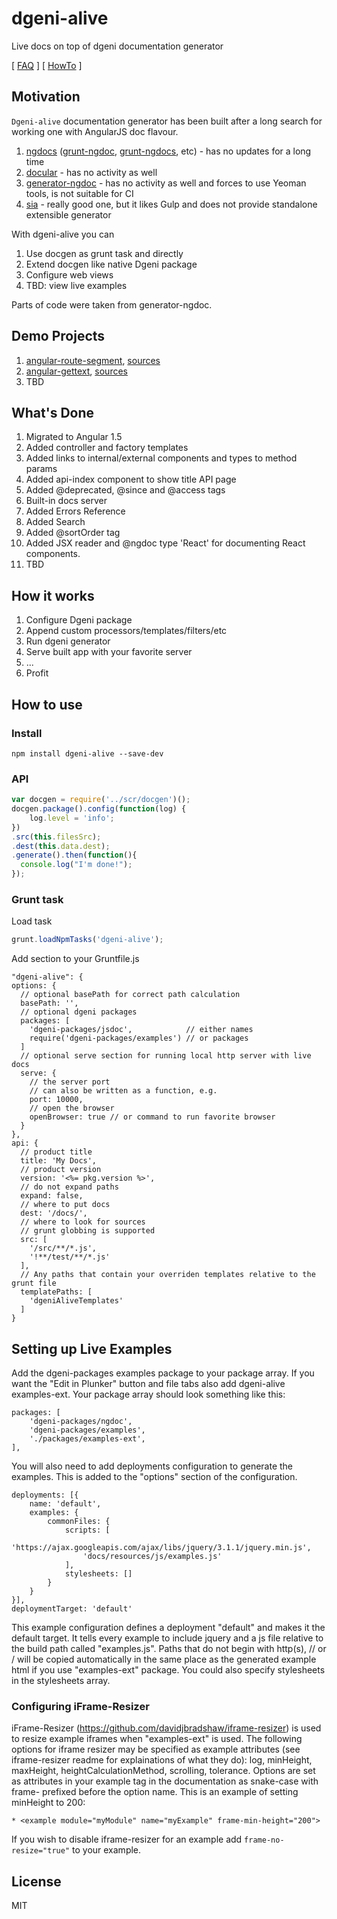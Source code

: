 # dgeni-alive
Live docs on top of dgeni documentation generator

[ [FAQ](https://github.com/wingedfox/dgeni-alive/wiki/FAQ) ] [ [HowTo](https://github.com/wingedfox/dgeni-alive/wiki/HowTo) ]

## Motivation
`Dgeni-alive` documentation generator has been built after a long search for working one with AngularJS doc flavour.

1. [ngdocs](//github.com/idanush/ngdocs) ([grunt-ngdoc](//github.com/bevacqua/grunt-ngdoc), [grunt-ngdocs](//github.com/m7r/grunt-ngdocs), etc) - has no updates for a long time
2. [docular](//grunt-docular.com/) - has no activity as well
3. [generator-ngdoc](//github.com/Quramy/generator-ngdoc) - has no activity as well and forces to use Yeoman tools, is not suitable for CI
4. [sia](//github.com/boundstate/sia) - really good one, but it likes Gulp and does not provide standalone extensible generator

With dgeni-alive you can

1. Use docgen as grunt task and directly
2. Extend docgen like native Dgeni package
3. Configure web views
4. TBD: view live examples

Parts of code were taken from generator-ngdoc.

## Demo Projects
1. [angular-route-segment](http://wingedfox.github.io/dgeni-alive/docs/angular-route-segment/), [sources](https://github.com/wingedfox/angular-route-segment/blob/master/src/)
2. [angular-gettext](http://wingedfox.github.io/dgeni-alive/docs/angular-gettext/), [sources](https://github.com/wingedfox/angular-gettext/blob/master/src/)
3. TBD

## What's Done
1. Migrated to Angular 1.5
2. Added controller and factory templates
3. Added links to internal/external components and types to method params
4. Added api-index component to show title API page
5. Added @deprecated, @since and @access tags
6. Built-in docs server
7. Added Errors Reference
8. Added Search
9. Added @sortOrder tag
10. Added JSX reader and @ngdoc type 'React' for documenting React components.
11. TBD

## How it works
1. Configure Dgeni package
2. Append custom processors/templates/filters/etc
3. Run dgeni generator
4. Serve built app with your favorite server
5. ...
6. Profit


## How to use
### Install
```
npm install dgeni-alive --save-dev
```

### API
```js
var docgen = require('../scr/docgen')();
docgen.package().config(function(log) {
    log.level = 'info';
})
.src(this.filesSrc);
.dest(this.data.dest);
.generate().then(function(){
  console.log("I'm done!");
});

```

### Grunt task
Load task
```js
grunt.loadNpmTasks('dgeni-alive');
```

Add section to your Gruntfile.js
```
"dgeni-alive": {
options: {
  // optional basePath for correct path calculation
  basePath: '',
  // optional dgeni packages
  packages: [
    'dgeni-packages/jsdoc',            // either names
    require('dgeni-packages/examples') // or packages
  ]
  // optional serve section for running local http server with live docs
  serve: {
    // the server port
    // can also be written as a function, e.g.
    port: 10000,
    // open the browser
    openBrowser: true // or command to run favorite browser
  }
},
api: {
  // product title
  title: 'My Docs',
  // product version
  version: '<%= pkg.version %>',
  // do not expand paths
  expand: false,
  // where to put docs
  dest: '/docs/',
  // where to look for sources
  // grunt globbing is supported
  src: [
    '/src/**/*.js',
    '!**/test/**/*.js'
  ],
  // Any paths that contain your overriden templates relative to the grunt file
  templatePaths: [
    'dgeniAliveTemplates'
  ]
}
```

## Setting up Live Examples
Add the dgeni-packages examples package to your package array.
If you want the "Edit in Plunker" button and file tabs also add dgeni-alive examples-ext.
Your package array should look something like this:
```
packages: [
	'dgeni-packages/ngdoc',
	'dgeni-packages/examples',
	'./packages/examples-ext',
],
```
You will also need to add deployments configuration to generate the examples.
This is added to the "options" section of the configuration.
```
deployments: [{
	name: 'default',
	examples: {
		commonFiles: {
			scripts: [
				'https://ajax.googleapis.com/ajax/libs/jquery/3.1.1/jquery.min.js',
				'docs/resources/js/examples.js'
			],
			stylesheets: []
		}
	}
}],
deploymentTarget: 'default'
```
This example configuration defines a deployment "default" and makes it the default target.
It tells every example to include jquery and a js file relative to the build path called "examples.js".
Paths that do not begin with http(s), // or / will be copied automatically in the same place as the generated example html if you use "examples-ext" package.
You could also specify stylesheets in the stylesheets array.

### Configuring iFrame-Resizer
iFrame-Resizer (https://github.com/davidjbradshaw/iframe-resizer) is used to resize example iframes when "examples-ext" is used.
The following options for iframe resizer may be specified as example attributes (see iframe-resizer readme for explainations of what they do):
log, minHeight, maxHeight, heightCalculationMethod, scrolling, tolerance.
Options are set as attributes in your example tag in the documentation as snake-case with frame- prefixed before the option name.
This is an example of setting minHeight to 200:
 ```
 * <example module="myModule" name="myExample" frame-min-height="200">
```
If you wish to disable iframe-resizer for an example add `frame-no-resize="true"` to your example.

## License
MIT
